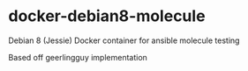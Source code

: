 # docker-debian8-molecule
Debian 8 (Jessie) Docker container for ansible molecule testing

Based off geerlingguy implementation
